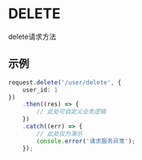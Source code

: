 # DELETE
delete请求方法

## 示例
```ts
request.delete('/user/delete', {
	user_id: 1
})
	.then((res) => {
		// 此处可自定义业务逻辑
	})
	.catch((err) => {
		// 此处仅为演示
		console.error('请求服务异常');
	});
```